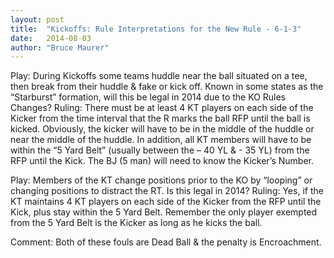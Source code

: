 ```yaml
---
layout: post
title:  "Kickoffs: Rule Interpretations for the New Rule - 6-1-3"
date:   2014-08-03
author: "Bruce Maurer"
---
```


Play: During Kickoffs some teams huddle near the ball situated on a tee, then
break from their huddle & fake or kick off. Known in some states as the
“Starburst” formation, will this be legal in 2014 due to the KO Rules Changes?
Ruling: There must be at least 4 KT players on each side of the Kicker from the
time interval that the R marks the ball RFP until the ball is kicked. Obviously,
the kicker will have to be in the middle of the huddle or near the middle of the
huddle. In addition, all KT members will have to be within the “5 Yard Belt”
(usually between the – 40 YL & - 35 YL) from the RFP until the Kick. The BJ (5
man) will need to know the Kicker’s Number.

Play: Members of the KT change positions prior to the KO by “looping” or
changing positions to distract the RT. Is this legal in 2014? Ruling: Yes, if
the KT maintains 4 KT players on each side of the Kicker from the RFP until the
Kick, plus stay within the 5 Yard Belt. Remember the only player exempted from
the 5 Yard Belt is the Kicker as long as he kicks the ball.

Comment: Both of these fouls are Dead Ball & the penalty is Encroachment.
